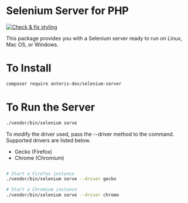 # Selenium Server for PHP
[![Check & fix styling](https://github.com/Anteris-Dev/selenium-server/workflows/Check%20&%20fix%20styling/badge.svg)](https://github.com/Anteris-Dev/selenium-server/actions?query=workflow%3A%22Check+%26+fix+styling%22)

This package provides you with a Selenium server ready to run on Linux, Mac OS, or Windows.

# To Install
```bash
composer require anteris-dev/selenium-server
```

# To Run the Server
```bash
./vendor/bin/selenium serve
```

To modify the driver used, pass the --driver method to the command. Supported drivers are listed below.

- Gecko (Firefox)
- Chrome (Chromium)

```bash

# Start a Firefox instance
./vendor/bin/selenium serve --driver gecko

# Start a Chromium instance
./vendor/bin/selenium serve --driver chrome

```

